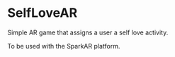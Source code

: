 # SelfLoveAR

Simple AR game that assigns a user a self love activity.

To be used with the SparkAR platform.
